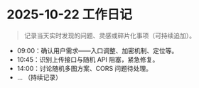 # 2025-10-22 工作日记
> 记录当天实时发现的问题、灵感或碎片化事项（可持续追加）。

- 09:00：确认用户需求——入口调整、加密机制、定位等。
- 10:45：识别上传接口与随机 API 阻塞，紧急修复。
- 14:00：讨论随机多图方案、CORS 问题待处理。
- … （持续记录）
